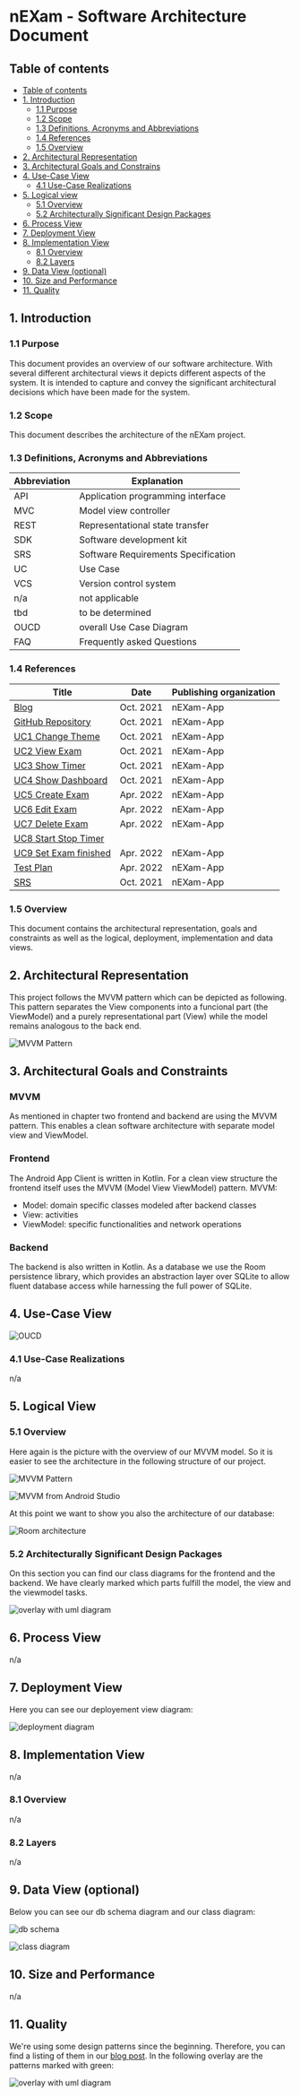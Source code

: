 # nEXam - Software Architecture Document 

## Table of contents
- [Table of contents](#table-of-contents)
- [1. Introduction](#1-introduction)
    - [1.1 Purpose](#11-purpose)
    - [1.2 Scope](#12-scope)
    - [1.3 Definitions, Acronyms and Abbreviations](#13-definitions-acronyms-and-abbreviations)
    - [1.4 References](#14-references)
    - [1.5 Overview](#15-overview)
- [2. Architectural Representation](#2-architectural-representation)
- [3. Architectural Goals and Constrains](#3-architectural-goals-and-constraints)
- [4. Use-Case View](#4-use-case-view)
    - [4.1 Use-Case Realizations](#41-use-case-realizations)
- [5. Logical view](#5-logical-view)
    - [5.1 Overview](#51-overview)
    - [5.2 Architecturally Significant Design Packages](#52-architecturally-significant-design-packages)
- [6. Process View](#6-process-view)
- [7. Deployment View](#7-deployment-view)
- [8. Implementation View](#8-implementation-view)
    - [8.1 Overview](#81-overview)
    - [8.2 Layers](#82-layers)
- [9. Data View (optional)](#9-data-view-optional)
- [10. Size and Performance](#10-size-and-performance)
- [11. Quality](#11-quality)

## 1. Introduction

### 1.1 Purpose

This document provides an overview of our software architecture. With several different architectural views it depicts different aspects of the system. It is intended to capture and convey the significant architectural decisions which have been made for the system.

### 1.2 Scope

This document describes the architecture of the nEXam project.

### 1.3 Definitions, Acronyms and Abbreviations

| Abbreviation | Explanation                         |
| ------------ | ----------------------------------- |
| API          | Application programming interface   |
| MVC          | Model view controller               |
| REST         | Representational state transfer     |
| SDK          | Software development kit            |
| SRS          | Software Requirements Specification |
| UC           | Use Case                            |
| VCS          | Version control system              |
| n/a          | not applicable                      |
| tbd          | to be determined                    |
| OUCD         | overall Use Case Diagram            |
| FAQ          | Frequently asked Questions          |

### 1.4 References

| Title                                                   | Date      | Publishing organization |
| ------------------------------------------------------------------------|:----------:|------------------------- |
| [Blog](https://nexam955203221.wordpress.com/)           | Oct. 2021 | nEXam-App |
| [GitHub Repository](https://github.com/nEXam-App/nEXam) | Oct. 2021 | nEXam-App |
| [UC1 Change Theme](https://github.com/nEXam-App/nEXam-doc/blob/7869f8d2f7074c54fab07d40a0b7f2b6814a376a/Use_Case_Specification/use_case_ChangeTheme.md)                                                                               | Oct. 2021 | nEXam-App |
| [UC2 View Exam](https://github.com/nEXam-App/nEXam-doc/blob/7869f8d2f7074c54fab07d40a0b7f2b6814a376a/Use_Case_Specification/use_case_ViewExam.md)                                                                                   | Oct. 2021 | nEXam-App |
| [UC3 Show Timer](https://github.com/nEXam-App/nEXam-doc/blob/7869f8d2f7074c54fab07d40a0b7f2b6814a376a/Use_Case_Specification/use_case_ShowTimer.md) | Oct. 2021 | nEXam-App |
| [UC4 Show Dashboard](https://github.com/nEXam-App/nEXam-doc/blob/7869f8d2f7074c54fab07d40a0b7f2b6814a376a/Use_Case_Specification/use_case_ShowDashboard.md)                                                                         | Oct. 2021 | nEXam-App |
| [UC5 Create Exam](https://github.com/nEXam-App/nEXam-doc/blob/7869f8d2f7074c54fab07d40a0b7f2b6814a376a/Use_Case_Specification/use_case_CreateExam.md)                                                                               | Apr. 2022 | nEXam-App |
| [UC6 Edit Exam](https://github.com/nEXam-App/nEXam-doc/blob/7869f8d2f7074c54fab07d40a0b7f2b6814a376a/Use_Case_Specification/use_case_EditExam.md)                                                                                   | Apr. 2022 | nEXam-App |
| [UC7 Delete Exam](https://github.com/nEXam-App/nEXam-doc/blob/7869f8d2f7074c54fab07d40a0b7f2b6814a376a/Use_Case_Specification/use_case_DeleteExam.md)                                                                               | Apr. 2022 | nEXam-App |
| [UC8 Start Stop Timer](https://github.com/nEXam-App/nEXam-doc/blob/7869f8d2f7074c54fab07d40a0b7f2b6814a376a/Use_Case_Specification/use_case_StartStopTimer.md) 
| [UC9 Set Exam finished](https://github.com/nEXam-App/nEXam-doc/blob/7869f8d2f7074c54fab07d40a0b7f2b6814a376a/Use_Case_Specification/use_case_setExamFinished.md)                                                                               | Apr. 2022 | nEXam-App |                                                                              | Apr. 2022 | nEXam-App |
| [Test Plan](https://github.com/nEXam-App/nEXam-doc/blob/0d0ce2e8de074a444fa6914afc6e07c656a7acb1/test_plan_template.md)                                   | Apr. 2022 | nEXam-App |
| [SRS](https://github.com/nEXam-App/nEXam-doc/blob/0d0ce2e8de074a444fa6914afc6e07c656a7acb1/SRS.md)                                                  | Oct. 2021 | nEXam-App |

### 1.5 Overview

This document contains the architectural representation, goals and constraints as well as the logical, deployment, implementation and data views.

## 2. Architectural Representation 

This project follows the MVVM pattern which can be depicted as following. This pattern separates the View components into a funcional part (the ViewModel) and a purely representational part (View) while the model remains analogous to the back end. 

![MVVM Pattern](https://github.com/nEXam-App/nEXam-doc/blob/ea192e0d8105d75a232d11394428079cb8846336/diagrams/MVVMPattern.png)

## 3. Architectural Goals and Constraints

### MVVM

As mentioned in chapter two frontend and backend are using the MVVM pattern. This enables a clean software architecture with separate model view and ViewModel.

### Frontend

The Android App Client is written in Kotlin. For a clean view structure the frontend itself uses the MVVM (Model View ViewModel) pattern.
MVVM:
- Model: domain specific classes modeled after backend classes
- View: activities
- ViewModel: specific functionalities and network operations

### Backend
The backend is also written in Kotlin. As a database we use the Room persistence library, which provides an abstraction layer over SQLite to allow fluent database access while harnessing the full power of SQLite.

## 4. Use-Case View

![OUCD](https://github.com/nEXam-App/nEXam-doc/blob/main/diagrams/nEXam-use%20case%20diagram.jpg)

### 4.1 Use-Case Realizations

n/a

## 5. Logical View

### 5.1 Overview

Here again is the picture with the overview of our MVVM model. So it is easier to see the architecture in the following structure of our project.

![MVVM Pattern](https://github.com/nEXam-App/nEXam-doc/blob/ea192e0d8105d75a232d11394428079cb8846336/diagrams/MVVMPattern.png)

![MVVM from Android Studio](https://github.com/nEXam-App/nEXam-doc/blob/main/diagrams/mvc%20from%20android%20studio.png)

At this point we want to show you also the architecture of our database:

![Room architecture](https://github.com/nEXam-App/nEXam-doc/blob/4a39680b206200656747039013e22cb649ef97d3/diagrams/RoomLibraryArchitecture.PNG)

### 5.2 Architecturally Significant Design Packages

On this section you can find our class diagrams for the frontend and the backend. We have clearly marked which parts fulfill the model, the view and the viewmodel tasks.

![overlay with uml diagram](https://github.com/nEXam-App/nEXam-doc/blob/97a03b5bd5ca7b32cee5362947e51f57d0ccf2bd/diagrams/umlDiagrams/uml%20important%20files_designPattern.png)

## 6. Process View

n/a

## 7. Deployment View 

Here you can see our deployement view diagram: 

![deployment diagram](https://github.com/nEXam-App/nEXam-doc/blob/2a007547b934fd3fec273b92bae162f9db293d7d/diagrams/deployment-android.jpg)

## 8. Implementation View 

n/a

### 8.1 Overview

n/a

### 8.2 Layers

n/a

## 9. Data View (optional)

Below you can see our db schema diagram and our class diagram:

<!--TODO update-->

![db schema](https://github.com/nEXam-App/nEXam-doc/blob/main/diagrams/DB-Schema.jpg)

![class diagram](https://github.com/nEXam-App/nEXam-doc/blob/main/diagrams/nEXam-UML%20class%20diagram.jpg)

## 10. Size and Performance 

n/a

## 11. Quality 

We're using some design patterns since the beginning. Therefore, you can find a listing of them in our [blog post](https://nexam955203221.wordpress.com/2022/05/19/se2-week-7-design-patterns/).
In the following overlay are the patterns marked with green:

![overlay with uml diagram](https://github.com/nEXam-App/nEXam-doc/blob/97a03b5bd5ca7b32cee5362947e51f57d0ccf2bd/diagrams/umlDiagrams/uml%20important%20files_designPattern.png)
